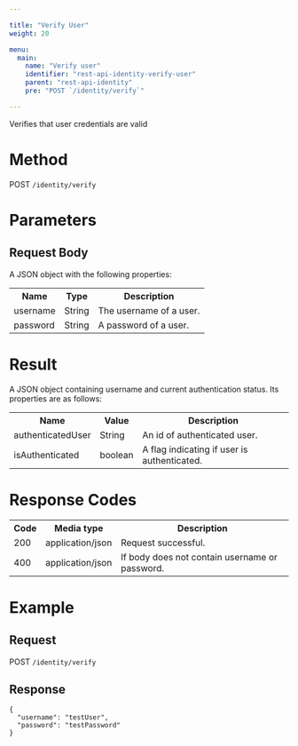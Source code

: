 ```yaml
---

title: "Verify User"
weight: 20

menu:
  main:
    name: "Verify user"
    identifier: "rest-api-identity-verify-user"
    parent: "rest-api-identity"
    pre: "POST `/identity/verify`"

---
```



Verifies that user credentials are valid


# Method

POST `/identity/verify`


# Parameters

## Request Body

A JSON object with the following properties:

<table class="table table-striped">
  <tr>
    <th>Name</th>
    <th>Type</th>
    <th>Description</th>
  </tr>
  <tr>
    <td>username</td>
    <td>String</td>
    <td>The username of a user.</td>
  </tr>
  <tr>
    <td>password</td>
    <td>String</td>
    <td>A password of a user.</td>
  </tr>
</table>

# Result

A JSON object containing username and current authentication status.
Its properties are as follows:

<table class="table table-striped">
  <tr>
    <th>Name</th>
    <th>Value</th>
    <th>Description</th>
  </tr>
  <tr>
    <td>authenticatedUser</td>
    <td>String</td>
    <td>An id of authenticated user.</td>
  </tr>
  <tr>
    <td>isAuthenticated</td>
    <td>boolean</td>
    <td>A flag indicating if user is authenticated.</td>
  </tr>
</table>


# Response Codes

<table class="table table-striped">
  <tr>
    <th>Code</th>
    <th>Media type</th>
    <th>Description</th>
  </tr>
  <tr>
    <td>200</td>
    <td>application/json</td>
    <td>Request successful.</td>
  </tr>
  <tr>
    <td>400</td>
    <td>application/json</td>
    <td>If body does not contain username or password.</td>
  </tr>
</table>


# Example

## Request

POST `/identity/verify`

## Response

    {
      "username": "testUser",
      "password": "testPassword"
    }
